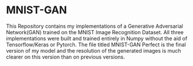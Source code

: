 # MNIST-GAN
This Repository contains my implementations of a Generative Adversarial Network(GAN) trained on the MNIST Image Recognition Dataset. 
All three implementations were built and trained entirely in Numpy without the aid of Tensorflow/Keras or Pytorch. The file titled MNIST-GAN Perfect is the final version of my model
and the resolution of the generated images is much clearer on this version than on previous versions. 
